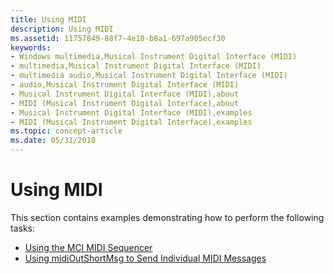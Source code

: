 ```yaml
---
title: Using MIDI
description: Using MIDI
ms.assetid: 11757849-88f7-4e10-b8a1-697a905ecf30
keywords:
- Windows multimedia,Musical Instrument Digital Interface (MIDI)
- multimedia,Musical Instrument Digital Interface (MIDI)
- multimedia audio,Musical Instrument Digital Interface (MIDI)
- audio,Musical Instrument Digital Interface (MIDI)
- Musical Instrument Digital Interface (MIDI),about
- MIDI (Musical Instrument Digital Interface),about
- Musical Instrument Digital Interface (MIDI),examples
- MIDI (Musical Instrument Digital Interface),examples
ms.topic: concept-article
ms.date: 05/31/2018
---
```


# Using MIDI

This section contains examples demonstrating how to perform the following tasks:

-   [Using the MCI MIDI Sequencer](using-the-mci-midi-sequencer.md)
-   [Using midiOutShortMsg to Send Individual MIDI Messages](using-midioutshortmsg-to-send-individual-midi-messages.md)

 

 




